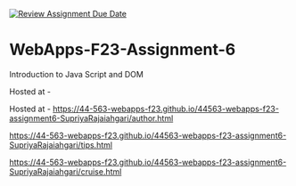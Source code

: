 [![Review Assignment Due Date](https://classroom.github.com/assets/deadline-readme-button-24ddc0f5d75046c5622901739e7c5dd533143b0c8e959d652212380cedb1ea36.svg)](https://classroom.github.com/a/b9NC0g7h)
# WebApps-F23-Assignment-6
Introduction to Java Script and DOM

Hosted at - 

Hosted at - https://44-563-webapps-f23.github.io/44563-webapps-f23-assignment6-SupriyaRajaiahgari/author.html

https://44-563-webapps-f23.github.io/44563-webapps-f23-assignment6-SupriyaRajaiahgari/tips.html

https://44-563-webapps-f23.github.io/44563-webapps-f23-assignment6-SupriyaRajaiahgari/cruise.html